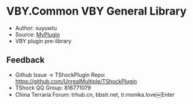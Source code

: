 # VBY.Common VBY General Library

- Author: xuyuwtu
- Source: [MyPlugin](https://github.com/xuyuwtu/MyPlugin)
- VBY plugin pre-library

## Feedback
- Github Issue -> TShockPlugin Repo: https://github.com/UnrealMultiple/TShockPlugin
- TShock QQ Group: 816771079
- China Terraria Forum: trhub.cn, bbstr.net, tr.monika.love￼Enter
